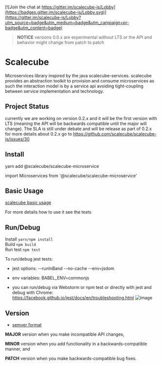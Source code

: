 <!-- prettier-ignore -->

[![Join the chat at https://gitter.im/scalecube-js/Lobby](https://badges.gitter.im/scalecube-js/Lobby.svg)](https://gitter.im/scalecube-js/Lobby?utm_source=badge&utm_medium=badge&utm_campaign=pr-badge&utm_content=badge)

> **NOTICE** versions 0.0.x are experimental without LTS or the API and behavior might change from patch to patch

# Scalecube

Microservices library inspired by the java scalecube-services. scalecube provides an abstraction toolkit to provision and consume microservices as such the interaction model is by a service api avoiding tight-coupling between service implementation and technology.

## Project Status

currently we are working on version 0.2.x
and it will be the first version with LTS (meaning the API will be backwards compatible until the major will change).
The SLA is still under debate and will be release as part of 0.2.x
for more details about 0.2.x go to <https://github.com/scalecube/scalecube-js/issues/30>

## Install

yarn add @scalecube/scalecube-microservice

import Microservices from '@scalecube/scalecube-microservice'

## Basic Usage

[scalecube basic usage](packages/microservice/README.md)

For more details how to use it see the tests

## Run/Debug

Install `yarn/npm install`  
Build `npm build`  
Run test `npm test`

To run/debug jest tests:

-   jest options: --runInBand --no-cache --env=jsdom

-   env variables: BABEL_ENV=commonjs

-   you can run/debug via Webstorm or npm test or directly with jest and debug with Chrome: <https://facebook.github.io/jest/docs/en/troubleshooting.html>
    ![image](https://user-images.githubusercontent.com/4359435/30782375-e134617e-a139-11e7-8100-32f13ed3815f.png)

## Version

-   [semver format](http://semver.org/)

**MAJOR** version when you make incompatible API changes,

**MINOR** version when you add functionality in a backwards-compatible manner, and

**PATCH** version when you make backwards-compatible bug fixes.
